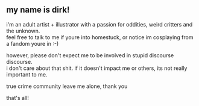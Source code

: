 ## my name is dirk!
<p>i'm an adult artist + illustrator with a passion for oddities, weird critters and the unknown.<br>
feel free to talk to me if youre into homestuck, or notice im cosplaying from a fandom youre in :-)</p>

however, please don't expect me to be involved in stupid discourse discourse.<br>
i don't care about that shit. if it doesn't impact me or others, its not really important to me.

true crime community leave me alone, thank you

that's all!
